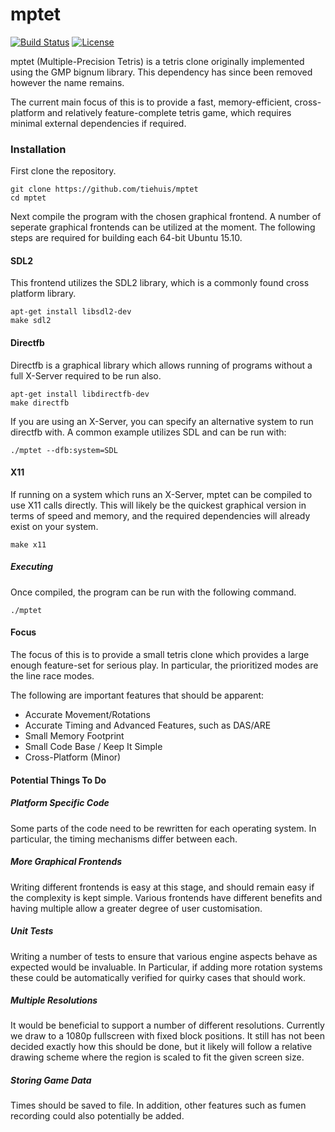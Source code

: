# mptet

[![Build Status](https://travis-ci.org/Tiehuis/mptet.svg?branch=master)](https://travis-ci.org/Tiehuis/mptet)
[![License](https://img.shields.io/badge/license-MIT-green.svg)](LICENSE)

mptet (Multiple-Precision Tetris) is a tetris clone originally implemented
using the GMP bignum library. This dependency has since been removed however
the name remains.

The current main focus of this is to provide a fast, memory-efficient,
cross-platform and relatively feature-complete tetris game, which
requires minimal external dependencies if required.

### Installation

First clone the repository.

```
git clone https://github.com/tiehuis/mptet
cd mptet
```

Next compile the program with the chosen graphical frontend. A number of
seperate graphical frontends can be utilized at the moment. The
following steps are required for building each 64-bit Ubuntu 15.10.

#### SDL2

This frontend utilizes the SDL2 library, which is a commonly found cross
platform library.

```
apt-get install libsdl2-dev
make sdl2
```

#### Directfb

Directfb is a graphical library which allows running of programs without a
full X-Server required to be run also.

```
apt-get install libdirectfb-dev
make directfb
```

If you are using an X-Server, you can specify an alternative system to run
directfb with. A common example utilizes SDL and can be run with:

```
./mptet --dfb:system=SDL
```

#### X11

If running on a system which runs an X-Server, mptet can be compiled to use
X11 calls directly. This will likely be the quickest graphical version in
terms of speed and memory, and the required dependencies will already exist
on your system.

```
make x11
```

##### Executing

Once compiled, the program can be run with the following command.

```
./mptet
```

#### Focus

The focus of this is to provide a small tetris clone which provides a large
enough feature-set for serious play. In particular, the prioritized modes are
the line race modes.

The following are important features that should be apparent:

- Accurate Movement/Rotations
- Accurate Timing and Advanced Features, such as DAS/ARE
- Small Memory Footprint
- Small Code Base / Keep It Simple
- Cross-Platform (Minor)

#### Potential Things To Do

##### Platform Specific Code

Some parts of the code need to be rewritten for each operating system. In
particular, the timing mechanisms differ between each.

##### More Graphical Frontends

Writing different frontends is easy at this stage, and should remain easy
if the complexity is kept simple. Various frontends have different benefits
and having multiple allow a greater degree of user customisation.

##### Unit Tests

Writing a number of tests to ensure that various engine aspects behave as
expected would be invaluable. In Particular, if adding more rotation
systems these could be automatically verified for quirky cases that should
work.

##### Multiple Resolutions

It would be beneficial to support a number of different resolutions. Currently
we draw to a 1080p fullscreen with fixed block positions. It still has not been
decided exactly how this should be done, but it likely will follow a relative
drawing scheme where the region is scaled to fit the given screen size.

##### Storing Game Data

Times should be saved to file. In addition, other features such as fumen
recording could also potentially be added.
